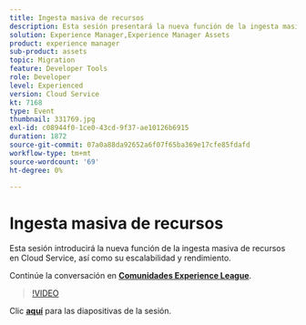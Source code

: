```yaml
---
title: Ingesta masiva de recursos
description: Esta sesión presentará la nueva función de la ingesta masiva de recursos en Cloud Service, así como su escalabilidad y rendimiento. Esta sesión se entregó como parte del evento de contenido de Adobe Developers Live.
solution: Experience Manager,Experience Manager Assets
product: experience manager
sub-product: assets
topic: Migration
feature: Developer Tools
role: Developer
level: Experienced
version: Cloud Service
kt: 7168
type: Event
thumbnail: 331769.jpg
exl-id: c08944f0-1ce0-43cd-9f37-ae10126b6915
duration: 1872
source-git-commit: 07a0a88da92652a6f07f65ba369e17cfe85fdafd
workflow-type: tm+mt
source-wordcount: '69'
ht-degree: 0%

---
```


# Ingesta masiva de recursos

Esta sesión introducirá la nueva función de la ingesta masiva de recursos en Cloud Service, así como su escalabilidad y rendimiento.

Continúe la conversación en **[Comunidades Experience League](https://adobe.ly/36Yd3v6)**.

>[!VIDEO](https://video.tv.adobe.com/v/331769/?quality=12&learn=on&hidetitle=true)

Clic **[aquí](/help/adobe-developers-live/assets/asset-bulk-ingestion.pdf)** para las diapositivas de la sesión.
